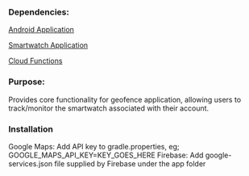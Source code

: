 ### Dependencies:
[Android Application](https://github.com/EvanMasterson/FinalYearAndroid)

[Smartwatch Application](https://github.com/EvanMasterson/FinalYearTizen)

[Cloud Functions](https://github.com/EvanMasterson/FinalYearCloudFunction)

### Purpose:
Provides core functionality for geofence application, allowing users to track/monitor the smartwatch associated with their account.

### Installation
Google Maps: Add API key to gradle.properties, eg; GOOGLE_MAPS_API_KEY=KEY_GOES_HERE
Firebase: Add google-services.json file supplied by Firebase under the app folder